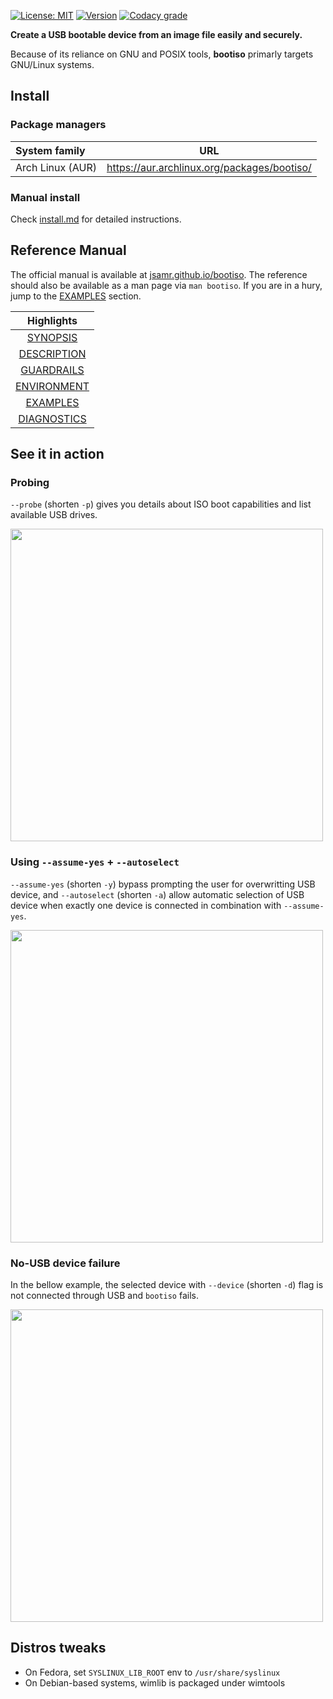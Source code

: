 [![License: MIT](https://badgen.net/badge/license/MIT/blue)](https://opensource.org/licenses/MIT)
[![Version](https://badgen.net/github/tag/jsamr/bootiso?label=version)]()
[![Codacy grade](https://img.shields.io/codacy/grade/9f441cf6a1d6475484a9bb3ec2ed9713.svg)](https://app.codacy.com/app/jsamr/bootiso?utm_source=github.com&utm_medium=referral&utm_content=jsamr/bootiso&utm_campaign=badger)

**Create a USB bootable device from an image file easily and securely.**

Because of its reliance on GNU and POSIX tools, **bootiso** primarly targets GNU/Linux systems.

## Install

### Package managers

| System family    | URL                                            |
|:-----------------|------------------------------------------------|
| Arch Linux (AUR) | https://aur.archlinux.org/packages/bootiso/    |

### Manual install

Check [install.md](install.md) for detailed instructions.

## Reference Manual

The official manual is available at [jsamr.github.io/bootiso](https://jsamr.github.io/bootiso/). The reference should also be available as a man page via `man bootiso`. If you are in a hury, jump to the [EXAMPLES](https://jsamr.github.io/bootiso/#EXAMPLES) section.

| Highlights                                                  |
|:-----------------------------------------------------------:|
| [SYNOPSIS](https://jsamr.github.io/bootiso/#SYNOPSIS)       |
| [DESCRIPTION](https://jsamr.github.io/bootiso/#DESCRIPTION) |
| [GUARDRAILS](https://jsamr.github.io/bootiso/#GUARDRAILS)   |
| [ENVIRONMENT](https://jsamr.github.io/bootiso/#ENVIRONMENT) |
| [EXAMPLES](https://jsamr.github.io/bootiso/#EXAMPLES)       |
| [DIAGNOSTICS](https://jsamr.github.io/bootiso/#DIAGNOSTICS) |

<a name="action"></a>

## See it in action

### Probing

`--probe` (shorten `-p`) gives you details about ISO boot capabilities and list available USB drives.

<a href="https://webmshare.com/play/JZrVW">
<img src="images/bootiso-p.png" width="500">
</a>

### Using `--assume-yes` + `--autoselect`

`--assume-yes` (shorten `-y`) bypass prompting the user for overwritting USB device, and `--autoselect` (shorten `-a`) allow automatic selection of USB device when exactly one device is connected in combination with `--assume-yes`.

<a href="https://webmshare.com/play/mw7Q4">
<img src="images/bootiso-ay.png" width="500">
</a>

### No-USB device failure

In the bellow example, the selected device with `--device` (shorten `-d`) flag is not connected through USB and `bootiso` fails.

<a href="https://webmshare.com/play/36rRn">
<img src="images/bootiso-d-no-usb.png" width="500">
</a>

<a name="distro-tweaks"></a>

## Distros tweaks

- On Fedora, set `SYSLINUX_LIB_ROOT` env to `/usr/share/syslinux`
- On Debian-based systems, wimlib is packaged under wimtools
